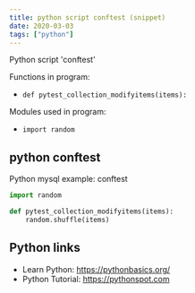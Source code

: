 ```yaml
---
title: python script conftest (snippet)
date: 2020-03-03
tags: ["python"]
---
```

Python script 'conftest'

Functions in program: 
* `def pytest_collection_modifyitems(items):`

Modules used in program: 
* `import random`

## python conftest

Python mysql example: conftest

```python
import random

def pytest_collection_modifyitems(items):
    random.shuffle(items)

```

## Python links

- Learn Python: https://pythonbasics.org/
- Python Tutorial: https://pythonspot.com
